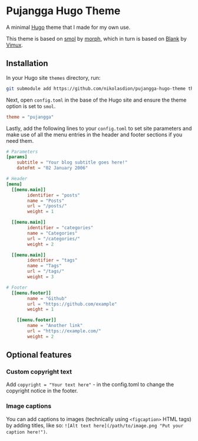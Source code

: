 # Pujangga Hugo Theme

A minimal [Hugo]() theme that I made for my own use.

This theme is based on [smol](https://github.com/colorchestra/smol) by [morph](https://morph.sh), which in turn is based on [Blank](https://github.com/Vimux/Blank) by [Vimux](https://github.com/Vimux).

## Installation

In your Hugo site `themes` directory, run:

```sh
git submodule add https://github.com/nikolasdion/pujangga-hugo-theme themes/pujangga
```

Next, open `config.toml` in the base of the Hugo site and ensure the theme option is set to `smol`.

```toml
theme = "pujangga"
```

Lastly, add the following lines to your `config.toml` to set site parameters and make use of all the menu entries in the header and footer sections if you need them.

```toml
# Parameters
[params]
    subtitle = "Your blog subtitle goes here!"
    dateFmt = "02 January 2006"

# Header
[menu]
  [[menu.main]]
        identifier = "posts"
        name = "Posts"
        url = "/posts/"
        weight = 1

  [[menu.main]]
        identifier = "categories"
        name = "Categories"
        url = "/categories/"
        weight = 2

  [[menu.main]]
        identifier = "tags"
        name = "Tags"
        url = "/tags/"
        weight = 3

# Footer
  [[menu.footer]]
        name = "Github"
        url = "https://github.com/example"
        weight = 1

    [[menu.footer]]
        name = "Another link"
        url = "https://example.com/"
        weight = 2
```

## Optional features

### Custom copyright text

Add `copyright = "Your text here"` - in the config.toml to change the copyright notice in the footer.

### Image captions

You can add captions to images (technically using `<figcaption>` HTML tags) by adding titles, like so: `![Alt text here](/path/to/image.png "Put your caption here!")`.
